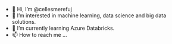 - 👋 Hi, I’m @cellesmerefuj
- 👀 I’m interested in machine learning, data science and big data solutions.
- 🌱 I’m currently learning Azure Databricks.
- 📫 How to reach me ...

<!---
cellesmerefuj/cellesmerefuj is a ✨ special ✨ repository because its `README.md` (this file) appears on your GitHub profile.
You can click the Preview link to take a look at your changes.
--->
